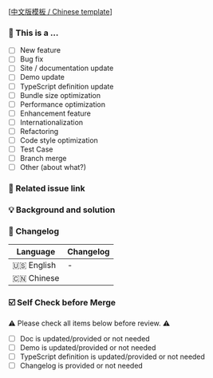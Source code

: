 <!--
First of all, thank you for your contribution! 😄

New feature please send a pull request to master branch.
Pull requests will be merged after one of the collaborators approve.
Please makes sure that these forms are filled before submitting your pull request, thank you!
-->

[[中文版模板 / Chinese template](https://github.com/InhiblabCore/vue-hooks-plus/tree/master/.github/workflows/.github/PULL_REQUEST_TEMPLATE-zh-CN.md)]

### 🤔 This is a ...

- [ ] New feature
- [ ] Bug fix
- [ ] Site / documentation update
- [ ] Demo update
- [ ] TypeScript definition update
- [ ] Bundle size optimization
- [ ] Performance optimization
- [ ] Enhancement feature
- [ ] Internationalization
- [ ] Refactoring
- [ ] Code style optimization
- [ ] Test Case
- [ ] Branch merge
- [ ] Other (about what?)

### 🔗 Related issue link

<!--
1. Describe the source of requirement, like related issue link.
-->

### 💡 Background and solution

<!--
1. Describe the problem and the scenario.
2. GIF or snapshot should be provided if includes UI/interactive modification.
3. How to fix the problem, and list final API implementation and usage sample if that is a new feature.
-->

### 📝 Changelog

<!--
Describe changes from the user side, and list all potential break changes or other risks.
--->

| Language   | Changelog |
| ---------- | --------- |
| 🇺🇸 English | -         |
| 🇨🇳 Chinese |           |

### ☑️ Self Check before Merge

⚠️ Please check all items below before review. ⚠️

- [ ] Doc is updated/provided or not needed
- [ ] Demo is updated/provided or not needed
- [ ] TypeScript definition is updated/provided or not needed
- [ ] Changelog is provided or not needed
